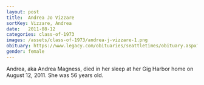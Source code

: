 ```yaml
---
layout: post
title:  Andrea Jo Vizzare
sortKey: Vizzare, Andrea
date:   2011-08-12
categories: class-of-1973
images: /assets/class-of-1973/andrea-j-vizzare-1.png
obituary: https://www.legacy.com/obituaries/seattletimes/obituary.aspx?n=andrea-vizzare-magness&pid=153183069
gender: female
---
```

Andrea, aka Andrea Magness, died in her sleep at her Gig Harbor home on August 12, 2011. She was 56 years old.
